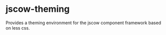 # jscow-theming
Provides a theming environment for the jscow component framework based on less css.
